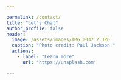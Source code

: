```yaml
---

permalink: /contact/
title: "Let's Chat"
author_profile: false
header:
  image: /assets/images/IMG_0037 2.JPG
  caption: "Photo credit: Paul Jackson " 
  actions:
    - label: "Learn more"
      url: "https://unsplash.com"

---
```




